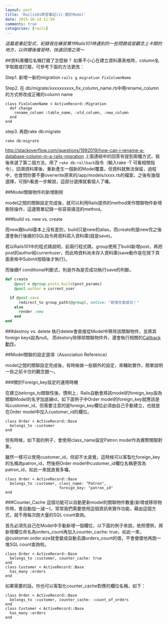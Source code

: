 ```yaml
---
layout: post
title: 'Rails101學習筆記(1)-關於Model'
date: 2015-10-14 11:59
comments: true
categories: [rails]
---
```


*這篇是筆記型式，紀錄我在練習實作Rails101時遇到的一些問題或是觀念上卡關的地方，以供爾後複習時，快速回憶之用～*

##資料庫欄位名稱打錯了怎麼辦？
如果不小心在建立資料庫表格時，column名字取錯或打錯，可參考下面的方法更改：

Step1. 新增一新的migration
`rails g migration FixColumnName`

Step2. 在 db/migrate/xxxxxxxxxx_fix_column_name.rb中用rename_column的方式修改成正確的column name
```
class FixColumnName < ActiveRecord::Migration
  def change
    rename_column :table_name, :old_column, :new_column
  end
end
```
step3. 再跑rake db:migrate

`rake db:migrate`

http://stackoverflow.com/questions/1992019/how-can-i-rename-a-database-column-in-a-rails-migration
上面連結中的回答有提到兩種方式，我後來選了第二個方法，用了 `rake db:rollback`指令（輸入rake -T 可看相關指令），回溯資料庫後，重新產生一個新的Model覆蓋，但資料就無法保留，過程中，也會問你要不要overwrite原來的/app/models/xxxx.rb的檔案，之後有幾個選擇，可按h看進一步解說，這部分選擇就看個人了囉。

##Model關聯物件的新增刪除

model之間的關聯設定完成後，就可以利用Rails提供的method來作關聯物件新增刪除操作，這邊簡單記錄一些容易搞混的method。

###build vs. new vs. create

而new跟build基本上沒有差別，build只是new的alias，而create則是new完之後還會執行後續的SQL指令將資料寫入資料庫(就是save)。

若以Rails101中的程式碼說明，前兩行程式碼，group使用了build新增post，再把post的author給currentuser，而此時資料尚未存入資料庫(save動作是在按下頁面表格中Submit按鈕後才執行)。

而後續if conditional判斷式，則是作為是否成功執行save的判斷。

```ruby app/controllers/posts_controller.rb
def create
    @post = @group.posts.build(post_params)
    @post.author = current_user

  if @post.save
      redirect_to group_path(@group), notice: "新增文章成功！"
    else
      render :new
    end
end
```
###destroy vs. delete
執行delete會直接從Model中移除該關聯物件，並將其foreign keys設為null。
而destory除移除關聯物件外，還會執行相關的[Callback動作](http://guides.rubyonrails.org/active_record_callbacks.html#destroying-an-object)。

##Model關聯的設定選項（Association Reference）

model之間的關聯設定完成後，有時候做一些額外的設定，來輔助實作，簡單說明一些之前卡住的觀念題～。

###關於Foreign_key設定的運用時機

在建立belongs_to關聯性後，慣例上，Rails自動會將該model的foreign_key設為關聯Model的名字加底線id，如下面例子中Order model的foreign_key就應該是叫customer_id，但需要注意的是foreign_key欄位必須由自己手動建立，也就是在Order model中加入customer_id的欄位。
```
class Order < ActiveRecord::Base
  belongs_to :customer
end
```
但有時候，如下面的例子，會使用class_name設定Patron model作為實際關聯對象。

雖然一樣可以使用customer_id，但卻不太直覺，這時候可以客製化foreign_key的名稱為patron_id，然後把Order model中customer_id欄位名稱更改為patron_id，如此一來就直覺多囉。
```
class Order < ActiveRecord::Base
  belongs_to :customer, class_name: "Patron",
                        foreign_key: "patron_id"
end
```
###Counter_Cache
這個功能可以自動更新model的關聯物件數量(新增或移除物件時，會自動加一減一)，常常我們需要使用這個資訊來實作功能，藉由這個方式，就不用每次跑大量的SQL count查詢。

首先必須先自己在Model中手動新增一個欄位，以下面的例子來說，依照慣例，將新增欄位命名為orders_count再加入counter_cache: true，如此一來， @customer.order.size就會變成自動去讀orders_count的值，不會傻傻地再跑一堆SQL count查詢啦。

```
class Order < ActiveRecord::Base
  belongs_to :customer, counter_cache: true
end
class Customer < ActiveRecord::Base
  has_many :orders
end
```
如果需要的話，你也可以客製化counter_cache對應的欄位名稱，如下：
```
class Order < ActiveRecord::Base
  belongs_to :customer, counter_cache: :count_of_orders
end
class Customer < ActiveRecord::Base
  has_many :orders
end
```